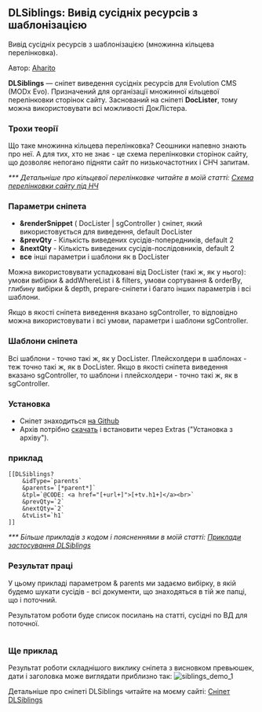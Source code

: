
<meta http-equiv="Content-Type" content="text/html; charset=utf-8">
<h2>DLSiblings: Вивід сусідніх ресурсів з шаблонізацією </h2>

Вивід сусідніх ресурсів з шаблонізацією (множинна кільцева перелінковка).

<p>Автор: <i class="fa fa-github fa-lg text-primary"></i> <a href="https://github.com/Aharito/DLSiblings" rel="nofollow" target="_blank">Aharito</a></p>

<strong>DLSiblings</strong> — сніпет виведення сусідніх ресурсів для Evolution CMS (MODx Evo). Призначений для організації множинної кільцевої перелінковки сторінок сайту. Заснований на сніпеті <strong>DocLister</strong>, тому можна використовувати всі можливості ДокЛістера.

<h3>Трохи теорії</h3>
Що таке множинна кільцева перелінковка? Сеошники напевно знають про неї. А для тих, хто не знає - це схема перелінковки сторінок сайту, що дозволяє непогано підняти сайт по низькочастотних і СНЧ запитам.

<em>*** Детальніше про кільцевої перелінковке читайте в моїй статті: <a href="https://aharito.ru/seo-prodvizhenie/shema-perelinkovki-stranic-sajta-pod-nch">Схема перелінковки сайту під НЧ</a></em>

<h3>Параметри сніпета</h3>
<ul>
<li><strong>&renderSnippet</strong> ( DocLister | sgController ) сніпет, який використовується для виведення, default DocLister</li>
    <li><strong>&prevQty</strong> - Кількість виведених сусідів-попередників, default 2</li>
    <li><strong>&nextQty</strong> - Кількість виведених сусідів-послідовників, default 2</li>
    <li><strong>все</strong> інші параметри і шаблони як в DocLister</li>
</ul>

Можна використовувати успадковані від DocLister (такі ж, як у нього): умови вибірки & addWhereList і & filters, умови сортування & orderBy, глибину вибірки & depth, prepare-сніпети і багато інших параметрів і всі шаблони.

Якщо в якості сніпета виведення вказано sgController, то відповідно можна використовувати і всі умови, параметри і шаблони sgController.

<h3>Шаблони сніпета</h3>
Всі шаблони - точно такі ж, як у DocLister. Плейсхолдери в шаблонах - теж точно такі ж, як в DocLister. Якщо в якості сніпета виведення вказано sgController, то шаблони і плейсхолдери - точно такі ж, як в sgController.

<h3>Установка</h3>
<ul>
    <li>Сніпет знаходиться <a href="https://github.com/Aharito/DLSiblings">на Github</a></li>
    <li>Архів потрібно <a href="https://github.com/Aharito/DLSiblings/archive/master.zip">скачать</a> і встановити через Extras ("Установка з архіву").</li>
</ul>

<h3>приклад</h3>

	[[DLSiblings?
		&idType=`parents`
		&parents=`[*parent*]`
		&tpl=`@CODE: <a href="[+url+]">[+tv.h1+]</a><br>`
		&prevQty=`2`
		&nextQty=`2`
		&tvList=`h1`
	]]



<em>*** Більше прикладів з кодом і поясненнями в моїй статті: <a href="https://aharito.ru/modx-evolution/dlsiblings-primery-perelinkovki">Приклади застосування DLSiblings</a></em>

<h3>Результат праці</h3>
У цьому прикладі параметром & parents ми задаємо вибірку, в якій будемо шукати сусідів - всі документи, що знаходяться в тій же папці, що і поточний.

Результатом роботи буде список посилань на статті, сусідні по ВД для поточної.

<img src="https://lh3.googleusercontent.com/0NDlBaOvEdAXJ8TYEn5JPDRlAYYK4Q3xBA6hzDAdABVXlQAPHwEaSTfxYOgj81HOQXPfrhbQGuE7ihiLpmrr_ew4wGnG_8NTl0OkyS6F-h9tGxTc6A2k5itUHfe-5iqkHvByfCpN79X7rBYfALfPkTtcCjHVlBu8p3wqV0HJq00tkXahEIOrhMJ752I0iFb9svjRG2upL2jw9WK97k6A90NE1ft9hAK5IgeoKpWq-sNKg2-09So8RgH3rG7lJTR9CnPUpia2PmVyZKDFiKasMmKLftNyTJ_OZt84J2gaDFFZuPN9QitFhWdNIMq8vGKMO8sX7ZPS4Gk2IFLUYnp5As0jmtKxQWy0E2hl6CVI1KcJJWip-ukH4XUkE9e013yEXTHVZj64a3-DvkBh3Oy5vgHxsm9B4BWmz_v_3fTSLXcbVze5-PJr4X5hskS--PkHmgFSlHV1rm1R__Ed7QExlQu_GgIRa79YoAtcx0RJHNaHDpLWzzryhOiuHtj_joiqSRsds-V9p-X1_1xQzrbVmSkHBGg26YE2I_d3LbM-G_UxrravLckVhMMQYq7kdjCRvZ4gj3W-nmEQLdP9yE1XgdEygWFhl8YXnSkfKdj1zwPEpftFOP9g5g0wuUvDqW1R05-6WCuZsrA-NG6AMcEcwNSW=w693-h179-no" title="" align="" />

### Ще приклад

Результат роботи складнішого виклику сніпета з висновком превьюшек, дати і заголовка може виглядати приблизно так:
![siblings_demo_1](https://user-images.githubusercontent.com/6253807/50377091-b58ff300-0649-11e9-8880-f2672927e4af.png)

Детальніше про сніпеті DLSiblings читайте на моєму сайті: <a href="https://aharito.ru/modx-evolution/dlsiblings-podnimaem-sajt-po-nch-zaprosam">Сніпет DLSiblings</a>
